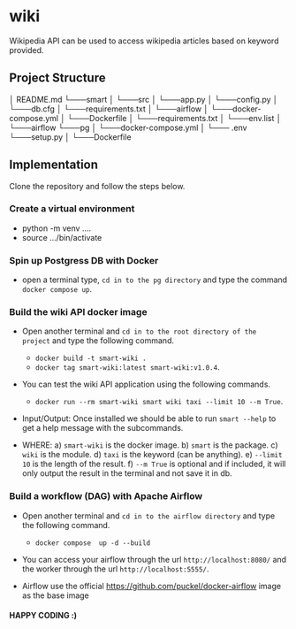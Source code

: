 # wiki
Wikipedia API can be used to access wikipedia articles based on keyword provided.

## Project Structure
│   README.md
└───smart
│   └───src
│   └───app.py
│   └───config.py
│   └───db.cfg
│   └───requirements.txt
│
└───airflow
│    └───docker-compose.yml
│    └───Dockerfile
│    └───requirements.txt
│    └───env.list
│    └───airflow
└───pg
│    └───docker-compose.yml
│    └─── .env
└───setup.py
│
└───Dockerfile


## Implementation
Clone the repository and follow the steps below.
### Create a virtual environment
  * python -m venv ....
  * source .../bin/activate
### Spin up Postgress DB with Docker
  * open a terminal type, `cd in to the pg directory` and type the command `docker compose up`.

### Build the wiki API docker image
  * Open another terminal and `cd in to the root directory of the project` and type the following command.
      * `docker build -t smart-wiki .`
      * `docker tag smart-wiki:latest smart-wiki:v1.0.4`.
  * You can test the wiki API application using the following commands.
      * `docker run --rm smart-wiki smart wiki taxi --limit 10 --m True`.

  * Input/Output: Once installed we should be able to run `smart --help` to get a help message with the subcommands.
  * WHERE:
      a) `smart-wiki` is the docker image.
      b) `smart` is the package.
      c) `wiki` is the module.
      d) `taxi` is the keyword (can be anything).
      e) `--limit 10` is the length of the result.
      f) `--m True` is optional and if included, it will only output the result in the terminal and not save it in db.

### Build a workflow (DAG) with Apache Airflow
  * Open another terminal and `cd in to the airflow directory` and type the following command.

      * `docker compose  up -d --build`

  * You can access your airflow through the url `http://localhost:8080/` and the worker through the url `http://localhost:5555/`.

  * Airflow use the official https://github.com/puckel/docker-airflow image as the base image
####  HAPPY CODING :)
